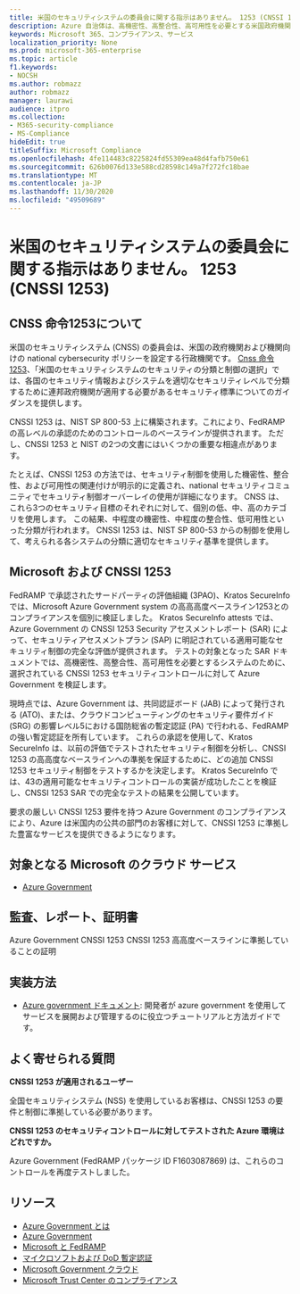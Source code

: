 ```yaml
---
title: 米国のセキュリティシステムの委員会に関する指示はありません。 1253 (CNSSI 1253)
description: Azure 自治体は、高機密性、高整合性、高可用性を必要とする米国政府機関向けの CNSSI 1253 セキュリティ制御に準拠しています。
keywords: Microsoft 365、コンプライアンス、サービス
localization_priority: None
ms.prod: microsoft-365-enterprise
ms.topic: article
f1.keywords:
- NOCSH
ms.author: robmazz
author: robmazz
manager: laurawi
audience: itpro
ms.collection:
- M365-security-compliance
- MS-Compliance
hideEdit: true
titleSuffix: Microsoft Compliance
ms.openlocfilehash: 4fe114483c8225824fd55309ea48d4fafb750e61
ms.sourcegitcommit: 626b0076d133e588cd28598c149a7f272fc18bae
ms.translationtype: MT
ms.contentlocale: ja-JP
ms.lasthandoff: 11/30/2020
ms.locfileid: "49509689"
---
```

# <a name="committee-on-national-security-systems-instruction-no-1253-cnssi-1253"></a>米国のセキュリティシステムの委員会に関する指示はありません。 1253 (CNSSI 1253)

## <a name="about-cnss-instruction-1253"></a>CNSS 命令1253について

米国のセキュリティシステム (CNSS) の委員会は、米国の政府機関および機関向けの national cybersecurity ポリシーを設定する行政機関です。 [Cnss 命令 1253](https://www.dss.mil/Portals/69/documents/io/rmf/CNSSI_No1253.pdf)、「米国のセキュリティシステムのセキュリティの分類と制御の選択」では、各国のセキュリティ情報およびシステムを適切なセキュリティレベルで分類するために連邦政府機関が適用する必要があるセキュリティ標準についてのガイダンスを提供します。  
  
CNSSI 1253 は、NIST SP 800-53 上に構築されます。これにより、FedRAMP の高レベルの承認のためのコントロールのベースラインが提供されます。 ただし、CNSSI 1253 と NIST の2つの文書にはいくつかの重要な相違点があります。  
  
たとえば、CNSSI 1253 の方法では、セキュリティ制御を使用した機密性、整合性、および可用性の関連付けが明示的に定義され、national セキュリティコミュニティでセキュリティ制御オーバーレイの使用が詳細になります。 CNSS は、これら3つのセキュリティ目標のそれぞれに対して、個別の低、中、高のカテゴリを使用します。 この結果、中程度の機密性、中程度の整合性、低可用性といった分類が行われます。 CNSSI 1253 は、NIST SP 800-53 からの制御を使用して、考えられる各システムの分類に適切なセキュリティ基準を提供します。

## <a name="microsoft-and-cnssi-1253"></a>Microsoft および CNSSI 1253

FedRAMP で承認されたサードパーティの評価組織 (3PAO)、Kratos SecureInfo では、Microsoft Azure Government system の高高高度ベースライン1253とのコンプライアンスを個別に検証しました。 Kratos SecureInfo attests では、Azure Government の CNSSI 1253 Security アセスメントレポート (SAR) によって、セキュリティアセスメントプラン (SAP) に明記されている適用可能なセキュリティ制御の完全な評価が提供されます。 テストの対象となった SAR ドキュメントでは、高機密性、高整合性、高可用性を必要とするシステムのために、選択されている CNSSI 1253 セキュリティコントロールに対して Azure Government を検証します。  
  
現時点では、Azure Government は、共同認証ボード (JAB) によって発行される (ATO)、または、クラウドコンピューティングのセキュリティ要件ガイド (SRG) の影響レベル5における国防総省の暫定認証 (PA) で行われる、FedRAMP の強い暫定認証を所有しています。 これらの承認を使用して、Kratos SecureInfo は、以前の評価でテストされたセキュリティ制御を分析し、CNSSI 1253 の高高度なベースラインへの準拠を保証するために、どの追加 CNSSI 1253 セキュリティ制御をテストするかを決定します。 Kratos SecureInfo では、43の適用可能なセキュリティコントロールの実装が成功したことを検証し、CNSSI 1253 SAR での完全なテストの結果を公開しています。  
  
要求の厳しい CNSSI 1253 要件を持つ Azure Government のコンプライアンスにより、Azure は米国内の公共の部門のお客様に対して、CNSSI 1253 に準拠した豊富なサービスを提供できるようになります。

## <a name="microsoft-in-scope-cloud-services"></a>対象となる Microsoft のクラウド サービス

- [Azure Government](https://aka.ms/AzureCompliance)

## <a name="audits-reports-and-certificates"></a>監査、レポート、証明書

Azure Government CNSSI 1253 CNSSI 1253 高高度ベースラインに準拠していることの証明

## <a name="how-to-implement"></a>実装方法

- [Azure government ドキュメント](https://docs.microsoft.com/azure/azure-government/): 開発者が azure government を使用してサービスを展開および管理するのに役立つチュートリアルと方法ガイドです。

## <a name="frequently-asked-questions"></a>よく寄せられる質問

**CNSSI 1253 が適用されるユーザー**

全国セキュリティシステム (NSS) を使用しているお客様は、CNSSI 1253 の要件と制御に準拠している必要があります。

**CNSSI 1253 のセキュリティコントロールに対してテストされた Azure 環境はどれですか。**

Azure Government (FedRAMP パッケージ ID F1603087869) は、これらのコントロールを再度テストしました。

## <a name="resources"></a>リソース

- [Azure Government とは](https://docs.microsoft.com/azure/azure-government/documentation-government-welcome)
- [Azure Government](https://aka.ms/Azure-Government)
- [Microsoft と FedRAMP](offering-fedramp.md)
- [マイクロソフトおよび DoD 暫定認証](offering-DoD-DISA-L2-L4-L5.md)
- [Microsoft Government クラウド](https://www.microsoft.com/enterprise/government)
- [Microsoft Trust Center のコンプライアンス](https://www.microsoft.com/trust-center/compliance/compliance-overview)
